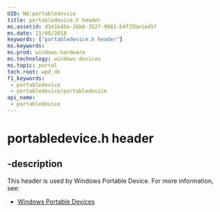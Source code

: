 ```yaml
---
UID: NA:portabledevice
title: portabledevice.h header
ms.assetid: d1e1b40a-26b6-3527-9981-b4f25be1e45f
ms.date: 11/08/2018
keywords: ["portabledevice.h header"]
ms.keywords: 
ms.prod: windows-hardware
ms.technology: windows-devices
ms.topic: portal
tech.root: wpd_dk
f1_keywords:
 - portabledevice
 - portabledevice/portabledevice
api_name:
 - portabledevice
---
```


# portabledevice.h header


## -description

This header is used by Windows Portable Device. For more information, see:

- [Windows Portable Devices](../_wpd_dk/index.md)

